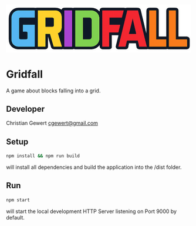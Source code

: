 ![alt text](assets/gfx/Gridfall.png)

# Gridfall

A game about blocks falling into a grid.

## Developer

 Christian Gewert <cgewert@gmail.com>

## Setup

```sh
npm install && npm run build
```

will install all dependencies and build the application into the /dist folder.

## Run

```sh
npm start
```

will start the local development HTTP Server listening on Port 9000 by default.
